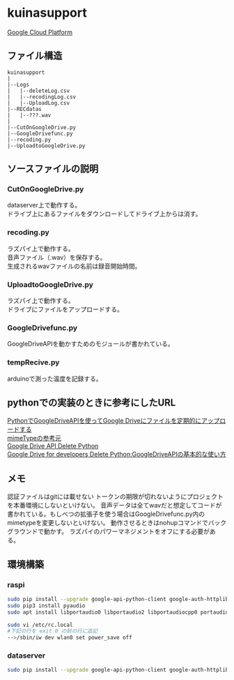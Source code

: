 # kuinasupport
[Google Cloud Platform](https://console.cloud.google.com/getting-started)

## ファイル構造
~~~
kuinasupport
|
|--Logs
|   |--deleteLog.csv
|   |--recodingLog.csv
|   |--UploadLog.csv
|--RECdatas
|   |--???.wav
|
|--CutOnGoogleDrive.py
|--GoogleDrivefunc.py
|--recoding.py
|--UploadtoGoogleDrive.py
~~~

## ソースファイルの説明
### CutOnGoogleDrive.py
dataserver上で動作する。  
ドライブ上にあるファイルをダウンロードしてドライブ上からは消す。

### recoding.py
ラズパイ上で動作する。  
音声ファイル（.wav）を保存する。  
生成されるwavファイルの名前は録音開始時間。  

### UploadtoGoogleDrive.py
ラズパイ上で動作する。  
ドライブにファイルをアップロードする。

### GoogleDrivefunc.py
GoogleDriveAPIを動かすためのモジュールが書かれている。

### tempRecive.py
arduinoで測った温度を記録する。

## pythonでの実装のときに参考にしたURL
[PythonでGoogleDriveAPIを使ってGoogle Driveにファイルを定期的にアップロードする](https://qiita.com/munaita_/items/d03b67b74868c3e4fb2d)  
[mimeTypeの参考元](https://www.tagindex.com/html5/basic/mimetype.html)  
[Google Drive API Delete Python](https://stackoverflow.com/questions/54131041/google-drive-api-delete-python)  
[Google Drive for developers Delete ](https://developers.google.com/drive/api/v2/reference/files/delete)
[Python:GoogleDriveAPIの基本的な使い方](https://zenn.dev/wtkn25/articles/python-googledriveapi-operation)


## メモ  
認証ファイルはgitには載せない
トークンの期限が切れないようにプロジェクトを本番環境にしないといけない。
音声データは全てwavだと想定してコードが書かれている。もしべつの拡張子を使う場合はGoogleDrivefunc.py内のmimetypeを変更しないといけない。
動作させるときはnohupコマンドでバックグラウンドで動かす。
ラズパイのパワーマネジメントをオフにする必要がある。

## 環境構築
### raspi
~~~bash
sudo pip install --upgrade google-api-python-client google-auth-httplib2 google-auth-oauthlib oauth2client
sudo pip3 install pyaudio
sudo apt install libportaudio0 libportaudio2 libportaudiocpp0 portaudio19-dev

sudo vi /etc/rc.local
#下記の行を exit 0 の前の行に追記
-->/sbin/iw dev wlan0 set power_save off
~~~
### dataserver
~~~bash
sudo pip install --upgrade google-api-python-client google-auth-httplib2 google-auth-oauthlib oauth2client
~~~
